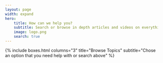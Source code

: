 ```yaml
---
layout: page
width: expand
hero:
    title: How can we help you?
    subtitle: Search or browse in depth articles and videos on everything on Docs Jekyll theme, from basic theme setup to customisation and development
    image: logo.png
    search: true
---
```


{% include boxes.html columns="3" title="Browse Topics" subtitle="Chose an option that you need help with or search above" %}
